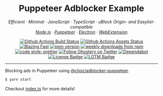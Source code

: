 <h1 align="center">Puppeteer Adblocker Example</h2>

<p align="center">
  <em>
    Efficient
    · Minimal
    · JavaScript
    · TypeScript
    · uBlock Origin- and Easylist-compatible
  </em>
  <br />
  <em>
    <a href="https://github.com/ghostery/adblocker/tree/master/packages/adblocker">Node.js</a>
    · <a href="https://github.com/ghostery/adblocker/tree/master/packages/adblocker-puppeteer">Puppeteer</a>
    · <a href="https://github.com/ghostery/adblocker/tree/master/packages/adblocker-electron">Electron</a>
    · <a href="https://github.com/ghostery/adblocker/tree/master/packages/adblocker-webextension">WebExtension</a>
  </em>
</p>

<p align="center">
  <a href="https://github.com/ghostery/adblocker/actions?query=workflow%3ATests">
    <img alt="Github Actions Build Status" src="https://img.shields.io/github/workflow/status/ghostery/adblocker/Tests?label=tests&style=flat-square"></a>
  <a href="https://github.com/ghostery/adblocker/actions?query=workflow%3Assets">
    <img alt="Github Actions Assets Status" src="https://img.shields.io/github/workflow/status/ghostery/adblocker/Assets?label=assets&style=flat-square"></a>
  <a href="https://twitter.com/acdlite/status/974390255393505280">
    <img alt="Blazing Fast" src="https://img.shields.io/badge/speed-blazing%20%F0%9F%94%A5-brightgreen.svg?style=flat-square"></a>
  <a href="https://www.npmjs.com/package/@cliqz/adblocker">
    <img alt="npm version" src="https://img.shields.io/npm/v/@cliqz/adblocker.svg?style=flat-square"></a>
  <a href="https://www.npmjs.com/package/@cliqz/adblocker">
    <img alt="weekly downloads from npm" src="https://img.shields.io/npm/dw/@cliqz/adblocker.svg?style=flat-square"></a>
  <br/>
  <a href="#badge">
    <img alt="code style: prettier" src="https://img.shields.io/badge/code_style-prettier-ff69b4.svg?style=flat-square"></a>
  <a href="https://twitter.com/ghostery">
    <img alt="Follow Ghostery on Twitter" src="https://img.shields.io/twitter/follow/ghostery.svg?label=follow+ghostery&style=flat-square"></a>
  <a href="https://github.com/ghostery/adblocker">
    <img alt="Dependabot" src="https://img.shields.io/badge/dependabot-enabled-brightgreen?logo=dependabot&style=flat-square"></a>
  <a href="https://github.com/ghostery/adblocker/blob/master/LICENSE">
    <img alt="License Badge" src="https://img.shields.io/github/license/ghostery/adblocker?style=flat-square"></a>
  <a href="https://lgtm.com/projects/g/ghostery/adblocker?mode=list">
    <img alt="LGTM Badge" src="https://img.shields.io/lgtm/alerts/github/ghostery/adblocker?style=flat-square"></a>
</p>

---

Blocking ads in Puppeteer using [@cliqz/adblocker-puppeteer](https://github.com/ghostery/adblocker/tree/master/packages/adblocker-puppeteer).

```sh
$ yarn start
```

Checkout [index.ts](./index.ts) for more details!
